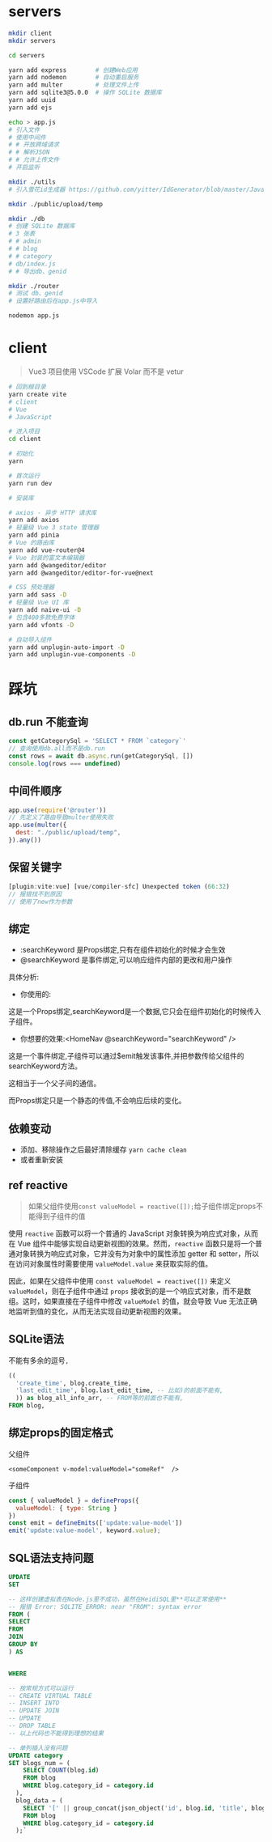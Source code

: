 # servers
```bash
mkdir client
mkdir servers

cd servers

yarn add express        # 创建Web应用
yarn add nodemon        # 自动重启服务
yarn add multer         # 处理文件上传
yarn add sqlite3@5.0.0  # 操作 SQLite 数据库
yarn add uuid
yarn add ejs

echo > app.js
# 引入文件
# 使用中间件
# # 开放跨域请求
# # 解析JSON
# # 允许上传文件
# 开启监听

mkdir ./utils
# 引入雪花id生成器 https://github.com/yitter/IdGenerator/blob/master/JavaScript/README.md

mkdir ./public/upload/temp

mkdir ./db
# 创建 SQLite 数据库
# 3 张表
# # admin
# # blog
# # category
# db/index.js
# # 导出db、genid

mkdir ./router
# 测试 db、genid
# 设置好路由后在app.js中导入

```

```bash
nodemon app.js
```

# client

> Vue3 项目使用 VSCode 扩展 Volar 而不是 vetur

```bash
# 回到根目录
yarn create vite
# client
# Vue
# JavaScript

# 进入项目
cd client

# 初始化
yarn

# 首次运行
yarn run dev

# 安装库

# axios - 异步 HTTP 请求库 
yarn add axios
# 轻量级 Vue 3 state 管理器
yarn add pinia
# Vue 的路由库
yarn add vue-router@4
# Vue 封装的富文本编辑器 
yarn add @wangeditor/editor
yarn add @wangeditor/editor-for-vue@next

# CSS 预处理器 
yarn add sass -D
# 轻量级 Vue UI 库
yarn add naive-ui -D
# 包含400多款免费字体
yarn add vfonts -D

# 自动导入组件
yarn add unplugin-auto-import -D
yarn add unplugin-vue-components -D

```


# 踩坑

## db.run 不能查询
```js
const getCategorySql = 'SELECT * FROM `category`'
// 查询使用db.all而不是db.run
const rows = await db.async.run(getCategorySql, [])
console.log(rows === undefined)
```

## 中间件顺序

```js
app.use(require('@router'))
// 先定义了路由导致multer使用失败
app.use(multer({
  dest: "./public/upload/temp",
}).any())
```


## 保留关键字

```js
[plugin:vite:vue] [vue/compiler-sfc] Unexpected token (66:32)
// 报错找不到原因
// 使用了new作为参数
```


## 绑定


- :searchKeyword 是Props绑定,只有在组件初始化的时候才会生效
- @searchKeyword 是事件绑定,可以响应组件内部的更改和用户操作

具体分析:

- 你使用的:<HomeNav :searchKeyword="searchKeyword" />

这是一个Props绑定,searchKeyword是一个数据,它只会在组件初始化的时候传入子组件。

- 你想要的效果:<HomeNav @searchKeyword="searchKeyword" />

这是一个事件绑定,子组件可以通过$emit触发该事件,并把参数传给父组件的searchKeyword方法。

这相当于一个父子间的通信。

而Props绑定只是一个静态的传值,不会响应后续的变化。


## 依赖变动

- 添加、移除操作之后最好清除缓存 `yarn cache clean`
- 或者重新安装

## ref reactive

> 如果父组件使用`const valueModel = reactive([]);`给子组件绑定props不能得到子组件的值

使用 `reactive` 函数可以将一个普通的 JavaScript 对象转换为响应式对象，从而在 Vue 组件中能够实现自动更新视图的效果。然而，`reactive` 函数只是将一个普通对象转换为响应式对象，它并没有为对象中的属性添加 getter 和 setter，所以在访问对象属性时需要使用 `valueModel.value` 来获取实际的值。

因此，如果在父组件中使用 `const valueModel = reactive([])` 来定义 `valueModel`，则在子组件中通过 `props` 接收到的是一个响应式对象，而不是数组。这时，如果直接在子组件中修改 `valueModel` 的值，就会导致 Vue 无法正确地监听到值的变化，从而无法实现自动更新视图的效果。






## SQLite语法

不能有多余的逗号`,`

```sql
((
  'create_time', blog.create_time,
  'last_edit_time', blog.last_edit_time, -- 比如)的前面不能有,
  )) as blog_all_info_arr, -- FROM等的前面也不能有,
FROM blog, 
```


## 绑定props的固定格式

父组件
```vue
<someComponent v-model:valueModel="someRef"  />
```
子组件
```js
const { valueModel } = defineProps({
  valueModel: { type: String }
})
const emit = defineEmits(['update:value-model'])
emit('update:value-model', keyword.value);
```


## SQL语法支持问题

```sql
UPDATE
SET

-- 这样创建虚拟表在Node.js里不成功，虽然在HeidiSQL里**可以正常使用**
-- 报错 Error: SQLITE_ERROR: near "FROM": syntax error
FROM (
SELECT
FROM
JOIN
GROUP BY
) AS


WHERE
```

```sql
-- 按常规方式可以运行
-- CREATE VIRTUAL TABLE
-- INSERT INTO
-- UPDATE JOIN
-- UPDATE
-- DROP TABLE
-- 以上代码也不能得到理想的结果

-- 单列插入没有问题
UPDATE category
SET blogs_num = (
    SELECT COUNT(blog.id)
    FROM blog
    WHERE blog.category_id = category.id
  ),
  blog_data = (
    SELECT '[' || group_concat(json_object('id', blog.id, 'title', blog.title)) || ']'
    FROM blog
    WHERE blog.category_id = category.id
  );`
```